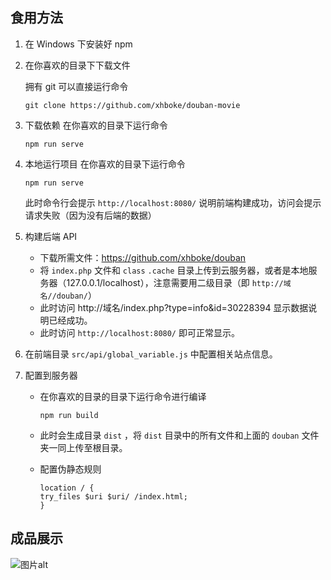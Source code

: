## 食用方法

1. 在 Windows 下安装好 npm
2. 在你喜欢的目录下下载文件

    拥有 git 可以直接运行命令
    ```
    git clone https://github.com/xhboke/douban-movie
    ```
3. 下载依赖
    在你喜欢的目录下运行命令
    ```
    npm run serve
    ```
4. 本地运行项目
    在你喜欢的目录下运行命令
    ```
    npm run serve
    ```
    此时命令行会提示 `http://localhost:8080/` 说明前端构建成功，访问会提示请求失败（因为没有后端的数据）
5. 构建后端 API
   * 下载所需文件：https://github.com/xhboke/douban
   * 将 `index.php` 文件和 `class` `.cache` 目录上传到云服务器，或者是本地服务器（127.0.0.1/localhost），注意需要用二级目录（即 `http://域名//douban/`）  
   * 此时访问 http://域名/index.php?type=info&id=30228394 显示数据说明已经成功。
   * 此时访问 `http://localhost:8080/` 即可正常显示。
6. 在前端目录 `src/api/global_variable.js` 中配置相关站点信息。
7. 配置到服务器
    * 在你喜欢的目录的目录下运行命令进行编译
        ```
        npm run build
        ```
    * 此时会生成目录 `dist` ，将 `dist` 目录中的所有文件和上面的 `douban` 文件夹一同上传至根目录。

    * 配置伪静态规则
        ```
        location / {
        try_files $uri $uri/ /index.html;
        }
        ```

## 成品展示

![图片alt](https://i.loli.net/2021/08/01/D25HQ69ySLn8Ubl.png)

